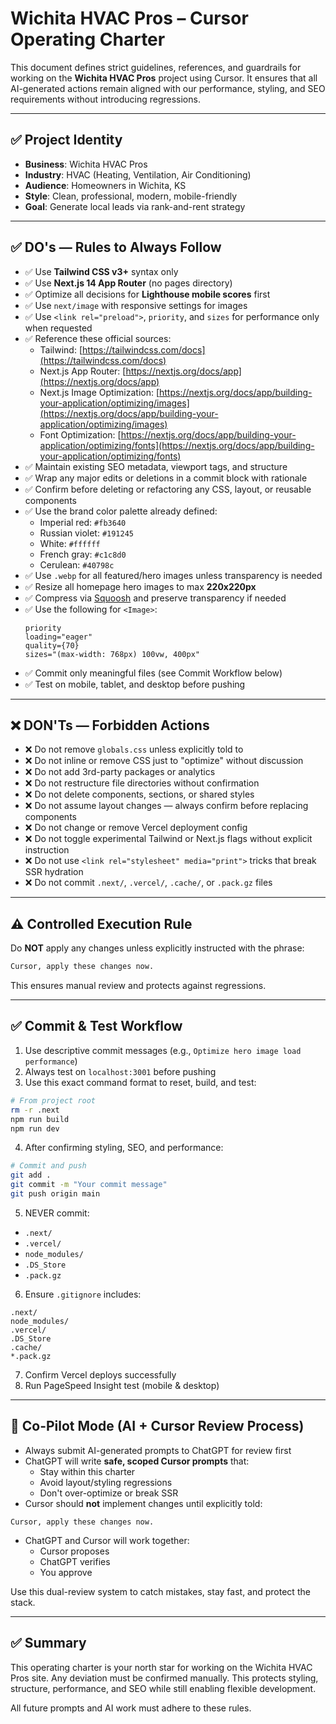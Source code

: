 # Wichita HVAC Pros – Cursor Operating Charter

This document defines strict guidelines, references, and guardrails for working on the **Wichita HVAC Pros** project using Cursor. It ensures that all AI-generated actions remain aligned with our performance, styling, and SEO requirements without introducing regressions.

---

## ✅ Project Identity

- **Business**: Wichita HVAC Pros
- **Industry**: HVAC (Heating, Ventilation, Air Conditioning)
- **Audience**: Homeowners in Wichita, KS
- **Style**: Clean, professional, modern, mobile-friendly
- **Goal**: Generate local leads via rank-and-rent strategy

---

## ✅ DO's — Rules to Always Follow

- ✅ Use **Tailwind CSS v3+** syntax only
- ✅ Use **Next.js 14 App Router** (no pages directory)
- ✅ Optimize all decisions for **Lighthouse mobile scores** first
- ✅ Use `next/image` with responsive settings for images
- ✅ Use `<link rel="preload">`, `priority`, and `sizes` for performance only when requested
- ✅ Reference these official sources:
  - Tailwind: [https://tailwindcss.com/docs](https://tailwindcss.com/docs)
  - Next.js App Router: [https://nextjs.org/docs/app](https://nextjs.org/docs/app)
  - Next.js Image Optimization: [https://nextjs.org/docs/app/building-your-application/optimizing/images](https://nextjs.org/docs/app/building-your-application/optimizing/images)
  - Font Optimization: [https://nextjs.org/docs/app/building-your-application/optimizing/fonts](https://nextjs.org/docs/app/building-your-application/optimizing/fonts)
- ✅ Maintain existing SEO metadata, viewport tags, and structure
- ✅ Wrap any major edits or deletions in a commit block with rationale
- ✅ Confirm before deleting or refactoring any CSS, layout, or reusable components
- ✅ Use the brand color palette already defined:
  - Imperial red: `#fb3640`
  - Russian violet: `#191245`
  - White: `#ffffff`
  - French gray: `#c1c8d0`
  - Cerulean: `#40798c`
- ✅ Use `.webp` for all featured/hero images unless transparency is needed
- ✅ Resize all homepage hero images to max **220x220px**
- ✅ Compress via [Squoosh](https://squoosh.app) and preserve transparency if needed
- ✅ Use the following for `<Image>`:
  ```tsx
  priority
  loading="eager"
  quality={70}
  sizes="(max-width: 768px) 100vw, 400px"
  ```
- ✅ Commit only meaningful files (see Commit Workflow below)
- ✅ Test on mobile, tablet, and desktop before pushing

---

## ❌ DON'Ts — Forbidden Actions

- ❌ Do not remove `globals.css` unless explicitly told to
- ❌ Do not inline or remove CSS just to "optimize" without discussion
- ❌ Do not add 3rd-party packages or analytics
- ❌ Do not restructure file directories without confirmation
- ❌ Do not delete components, sections, or shared styles
- ❌ Do not assume layout changes — always confirm before replacing components
- ❌ Do not change or remove Vercel deployment config
- ❌ Do not toggle experimental Tailwind or Next.js flags without explicit instruction
- ❌ Do not use `<link rel="stylesheet" media="print">` tricks that break SSR hydration
- ❌ Do not commit `.next/`, `.vercel/`, `.cache/`, or `.pack.gz` files

---

## ⚠️ Controlled Execution Rule

Do **NOT** apply any changes unless explicitly instructed with the phrase:

```txt
Cursor, apply these changes now.
```

This ensures manual review and protects against regressions.

---

## ✅ Commit & Test Workflow

1. Use descriptive commit messages (e.g., `Optimize hero image load performance`)
2. Always test on `localhost:3001` before pushing
3. Use this exact command format to reset, build, and test:

```bash
# From project root
rm -r .next
npm run build
npm run dev
```

4. After confirming styling, SEO, and performance:

```bash
# Commit and push
git add .
git commit -m "Your commit message"
git push origin main
```

5. NEVER commit:

- `.next/`
- `.vercel/`
- `node_modules/`
- `.DS_Store`
- `.pack.gz`

6. Ensure `.gitignore` includes:

```
.next/
node_modules/
.vercel/
.DS_Store
.cache/
*.pack.gz
```

7. Confirm Vercel deploys successfully
8. Run PageSpeed Insight test (mobile & desktop)

---

## 🤖 Co-Pilot Mode (AI + Cursor Review Process)

- Always submit AI-generated prompts to ChatGPT for review first
- ChatGPT will write **safe, scoped Cursor prompts** that:
  - Stay within this charter
  - Avoid layout/styling regressions
  - Don't over-optimize or break SSR
- Cursor should **not** implement changes until explicitly told:

```
Cursor, apply these changes now.
```

- ChatGPT and Cursor will work together:
  - Cursor proposes
  - ChatGPT verifies
  - You approve

Use this dual-review system to catch mistakes, stay fast, and protect the stack.

---

## ✅ Summary

This operating charter is your north star for working on the Wichita HVAC Pros site. Any deviation must be confirmed manually. This protects styling, structure, performance, and SEO while still enabling flexible development.

All future prompts and AI work must adhere to these rules.
